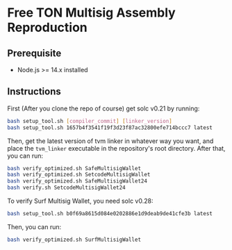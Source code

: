 # Free TON Multisig Assembly Reproduction

## Prerequisite

 - Node.js >= 14.x installed

## Instructions
First (After you clone the repo of course) get solc v0.21 by running:
``` bash
bash setup_tool.sh [compiler_commit] [linker_version]
bash setup_tool.sh 1657b4f3541f19f3d23f87ac32800efe714bccc7 latest
```
Then, get the latest version of tvm linker in whatever way you want, and place the `tvm_linker` executable in the repository's root directory.
After that, you can run:
``` bash
bash verify_optimized.sh SafeMultisigWallet
bash verify_optimized.sh SetcodeMultisigWallet
bash verify_optimized.sh SafeMultisigWallet24
bash verify.sh SetcodeMultisigWallet24
```  

To verify Surf Multisig Wallet, you need solc v0.28:

``` bash
bash setup_tool.sh b0f69a8615d084e0202886e1d9deab9de41cfe3b latest
```

Then, you can run:
``` bash
bash verify_optimized.sh SurfMultisigWallet
```
